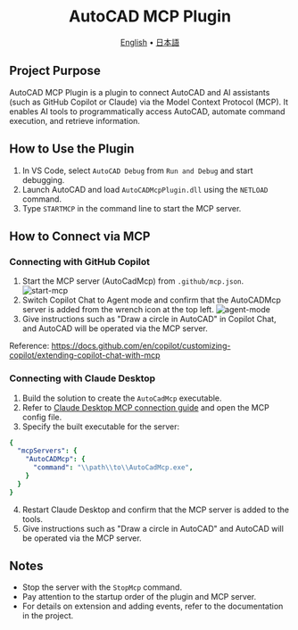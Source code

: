 <h1 align="center">
  AutoCAD MCP Plugin
</h1>

<p align="center">
  <a href="README.md">English</a> •
  <a href="/docs/README-ja.md">日本語</a>
</p>

## Project Purpose

AutoCAD MCP Plugin is a plugin to connect AutoCAD and AI assistants (such as GitHub Copilot or Claude) via the Model Context Protocol (MCP). It enables AI tools to programmatically access AutoCAD, automate command execution, and retrieve information.

## How to Use the Plugin

1. In VS Code, select `AutoCAD Debug` from `Run and Debug` and start debugging.
2. Launch AutoCAD and load `AutoCADMcpPlugin.dll` using the `NETLOAD` command.
3. Type `STARTMCP` in the command line to start the MCP server.

## How to Connect via MCP

### Connecting with GitHub Copilot

1. Start the MCP server (AutoCadMcp) from `.github/mcp.json`. ![start-mcp](static/start-mcp.png)
2. Switch Copilot Chat to Agent mode and confirm that the AutoCADMcp server is added from the wrench icon at the top left. ![agent-mode](static/copilot-agent.png)
3. Give instructions such as "Draw a circle in AutoCAD" in Copilot Chat, and AutoCAD will be operated via the MCP server.

Reference: https://docs.github.com/en/copilot/customizing-copilot/extending-copilot-chat-with-mcp

### Connecting with Claude Desktop

1. Build the solution to create the `AutoCadMcp` executable.
2. Refer to [Claude Desktop MCP connection guide](https://modelcontextprotocol.io/quickstart/user) and open the MCP config file.
3. Specify the built executable for the server:
```yaml
{
  "mcpServers": {
    "AutoCADMcp": {
      "command": "\\path\\to\\AutoCadMcp.exe",
    }
  }
}
```
4. Restart Claude Desktop and confirm that the MCP server is added to the tools.
5. Give instructions such as "Draw a circle in AutoCAD" and AutoCAD will be operated via the MCP server.

## Notes

- Stop the server with the `StopMcp` command.
- Pay attention to the startup order of the plugin and MCP server.
- For details on extension and adding events, refer to the documentation in the project.
